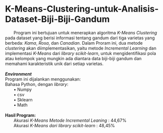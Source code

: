 # K-Means-Clustering-untuk-Analisis-Dataset-Biji-Biji-Gandum
&emsp;&emsp;Program ini bertujuan untuk menerapkan algoritma *K-Means Clustering* pada dataset yang berisi informasi tentang gandum dari tiga varietas yang berbeda: *Kama*, *Rosa*, dan *Canadian*. Dalam Proram ini, dua metode *clustering* akan diimplementasikan, yaitu metode *Incremental Learning* dan implementasi *K-Means* dari *library scikit-learn*, untuk mengidentifikasi pola atau kelompok yang mungkin ada diantara data biji-biji gandum dan memahami karakteristik unik dari setiap varietas.<br/><br/>
***Environment***<br/>
Program ini dijalankan menggunakan:<br/>
Bahasa Python, dengan *library*:<br/>
&emsp;&emsp;•	Numpy<br/>
&emsp;&emsp;•	csv<br/>
&emsp;&emsp;•	Sklearn <br/>
&emsp;&emsp;•	Math<br/><br/>
**Hasil Program:**<br/>
&emsp;&emsp;Akurasi *K-Means Metode Incremental Leaning* : 44,67%<br/>
&emsp;&emsp;Akurasi *K-Means dari library scikit-learn* : 48,45%
